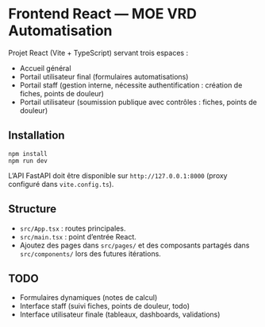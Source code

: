 # Frontend React — MOE VRD Automatisation

Projet React (Vite + TypeScript) servant trois espaces :
- Accueil général
- Portail utilisateur final (formulaires automatisations)
- Portail staff (gestion interne, nécessite authentification : création de fiches, points de douleur)
- Portail utilisateur (soumission publique avec contrôles : fiches, points de douleur)

## Installation

```
npm install
npm run dev
```

L’API FastAPI doit être disponible sur `http://127.0.0.1:8000` (proxy configuré dans `vite.config.ts`).

## Structure

- `src/App.tsx` : routes principales.
- `src/main.tsx` : point d’entrée React.
- Ajoutez des pages dans `src/pages/` et des composants partagés dans `src/components/` lors des futures itérations.

## TODO

- Formulaires dynamiques (notes de calcul)
- Interface staff (suivi fiches, points de douleur, todo)
- Interface utilisateur finale (tableaux, dashboards, validations)
